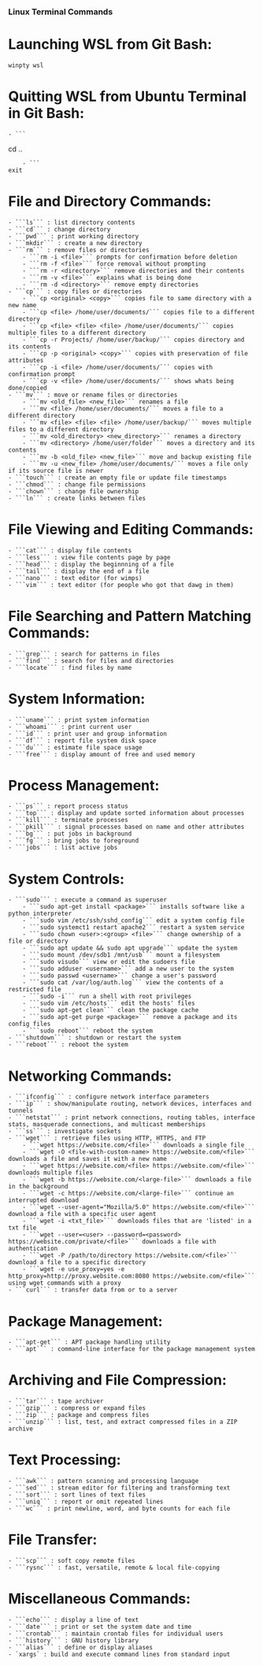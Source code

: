 ### Linux Terminal Commands

# Launching WSL from Git Bash:
```
winpty wsl
```

# Quitting WSL from Ubuntu Terminal in Git Bash:
	- ```
cd ..
``` cd until at root directory
	- ```
exit
```

# File and Directory Commands:
	- ```ls``` : list directory contents
	- ```cd``` : change directory
	- ```pwd``` : print working directory
	- ```mkdir``` : create a new directory
	- ```rm``` : remove files or directories
		- ```rm -i <file>``` prompts for confirmation before deletion
		- ```rm -f <file>``` force removal without prompting
		- ```rm -r <directory>``` remove directories and their contents
		- ```rm -v <file>``` explains what is being done
		- ```rm -d <directory>``` remove empty directories
	- ```cp``` : copy files or directories
		- ```cp <original> <copy>``` copies file to same directory with a new name
		- ```cp <file> /home/user/documents/``` copies file to a different directory
		- ```cp <file> <file> <file> /home/user/documents/``` copies multiple files to a different directory
		- ```cp -r Projects/ /home/user/backup/``` copies directory and its contents
		- ```cp -p <original> <copy>``` copies with preservation of file attributes
		- ```cp -i <file> /home/user/documents/``` copies with confirmation prompt
		- ```cp -v <file> /home/user/documents/``` shows whats being done/copied
	- ```mv``` : move or rename files or directories
		- ```mv <old_file> <new_file>``` renames a file
		- ```mv <file> /home/user/documents/``` moves a file to a different directory
		- ```mv <file> <file> <file> /home/user/backup/``` moves multiple files to a different directory
		- ```mv <old_directory> <new_directory>``` renames a directory
		- ```mv <directory> /home/user/folder``` moves a directory and its contents
		- ```mv -b <old_file> <new_file>``` move and backup existing file
		- ```mv -u <new_file> /home/user/documents/``` moves a file only if its source file is newer
	- ```touch``` : create an empty file or update file timestamps
	- ```chmod``` : change file permissions
	- ```chown``` : change file ownership
	- ```ln``` : create links between files

# File Viewing and Editing Commands:
	- ```cat``` : display file contents
	- ```less``` : view file contents page by page
	- ```head``` : display the beginnning of a file
	- ```tail``` : display the end of a file
	- ```nano``` : text editor (for wimps)
	- ```vim``` : text editor (for people who got that dawg in them)

# File Searching and Pattern Matching Commands:
	- ```grep``` : search for patterns in files
	- ```find``` : search for files and directories
	- ```locate``` : find files by name

# System Information:
	- ```uname``` : print system information
	- ```whoami``` : print current user
	- ```id``` : print user and group information
	- ```df``` : report file system disk space
	- ```du``` : estimate file space usage
	- ```free``` : display amount of free and used memory

# Process Management:
	- ```ps``` : report process status
	- ```top``` : display and update sorted information about processes
	- ```kill``` : terminate processes
	- ```pkill``` : signal processes based on name and other attributes
	- ```bg``` : put jobs in background
	- ```fg``` : bring jobs to foreground
	- ```jobs``` : list active jobs

# System Controls:
	- ```sudo``` : execute a command as superuser
		- ```sudo apt-get install <package>``` installs software like a python interpreter
		- ```sudo vim /etc/ssh/sshd_config``` edit a system config file
		- ```sudo systemct1 restart apache2``` restart a system service
		- ```sudo chown <user>:<group> <file>``` change ownership of a file or directory
		- ```sudo apt update && sudo apt upgrade``` update the system
		- ```sudo mount /dev/sdb1 /mnt/usb``` mount a filesystem
		- ```sudo visudo``` view or edit the sudoers file
		- ```sudo adduser <username>``` add a new user to the system
		- ```sudo passwd <username>``` change a user's password
		- ```sudo cat /var/log/auth.log``` view the contents of a restricted file
		- ```sudo -i``` run a shell with root privileges
		- ```sudo vim /etc/hosts``` edit the hosts' files
		- ```sudo apt-get clean``` clean the package cache
		- ```sudo apt-get purge <package>``` remove a package and its config files
		- ```sudo reboot``` reboot the system
	- ```shutdown``` : shutdown or restart the system
	- ```reboot``` : reboot the system

# Networking Commands:
	- ```ifconfig``` : configure network interface parameters
	- ```ip``` : show/manipulate routing, network devices, interfaces and tunnels
	- ```netstat``` : print network connections, routing tables, interface stats, masquerade connections, and multicast memberships
	- ```ss``` : investigate sockets
	- ```wget``` : retrieve files using HTTP, HTTPS, and FTP
		- ```wget https://website.com/<file>``` downloads a single file
		- ```wget -O <file-with-custom-name> https://website.com/<file>``` downloads a file and saves it with a new name
		- ```wget https://website.com/<file> https://website.com/<file>``` downloads multiple files
		- ```wget -b https://website.com/<large-file>``` downloads a file in the background
		- ```wget -c https://website.com/<large-file>``` continue an interrupted download
		- ```wget --user-agent="Mozilla/5.0" https://website.com/<file>``` download a file with a specific user agent
		- ```wget -i <txt_file>``` downloads files that are 'listed' in a txt file
		- ```wget --user=<user> --password=<password> https://website.com/private/<file>``` downloads a file with authentication
		- ```wget -P /path/to/directory https://website.com/<file>``` download a file to a specific directory
		- ```wget -e use_proxy=yes -e http_proxy=http://proxy.website.com:8080 https://website.com/<file>``` using wget commands with a proxy
	- ```curl``` : transfer data from or to a server

# Package Management:
	- ```apt-get``` : APT package handling utility
	- ```apt``` : command-line interface for the package management system

# Archiving and File Compression:
	- ```tar``` : tape archiver
	- ```gzip``` : compress or expand files
	- ```zip``` : package and compress files
	- ```unzip``` : list, test, and extract compressed files in a ZIP archive

# Text Processing:
	- ```awk``` : pattern scanning and processing language
	- ```sed``` : stream editor for filtering and transforming text
	- ```sort``` : sort lines of text files
	- ```uniq``` : report or omit repeated lines
	- ```wc``` : print newline, word, and byte counts for each file

# File Transfer:
	- ```scp``` : soft copy remote files
	- ```rysnc``` : fast, versatile, remote & local file-copying

# Miscellaneous Commands:
	- ```echo``` : display a line of text
	- ```date``` : print or set the system date and time
	- ```crontab``` : maintain crontab files for individual users
	- ```history``` : GNU history library
	- ```alias``` : define or display aliases
	- `xargs` : build and execute command lines from standard input
